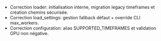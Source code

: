 - Correction loader: initialisation interne, migration legacy timeframes et création chemins sécurisée.
- Correction load_settings: gestion fallback défaut + override CLI max_workers.
- Correction configuration: alias SUPPORTED_TIMEFRAMES et validation GPU non négative.
